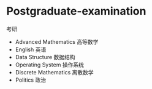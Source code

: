 ﻿# Postgraduate-examination考研- Advanced Mathematics 高等数学- English 英语- Data Structure 数据结构- Operating System 操作系统- Discrete Mathematics 离散数学- Politics 政治